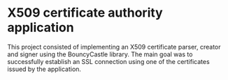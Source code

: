 # X509 certificate authority application
This project consisted of implementing an X509 certificate parser, creator and signer using the BouncyCastle library. The main goal was to successfully establish an SSL connection using one of the certificates issued by the application.